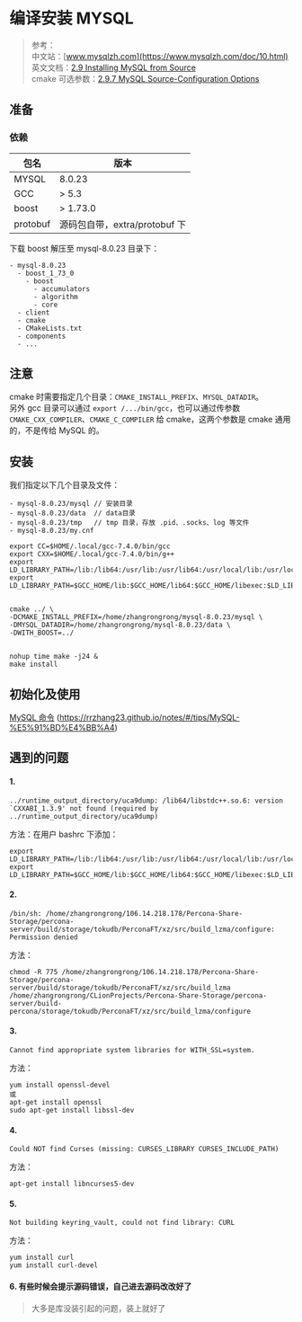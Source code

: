 # 编译安装 MYSQL

> 参考：  
> 中文站：[www.mysqlzh.com](https://www.mysqlzh.com/doc/10.html)  
> 英文文档：[2.9 Installing MySQL from Source](https://dev.mysql.com/doc/refman/8.0/en/source-installation.html)  
> cmake 可选参数：[2.9.7 MySQL Source-Configuration Options](https://dev.mysql.com/doc/refman/8.0/en/source-configuration-options.html)  

## 准备

### 依赖
| 包名 | 版本 |
| --------- | --------- |
| MYSQL | 8.0.23 |
| GCC | > 5.3 |
| boost | > 1.73.0 |
| protobuf | 源码包自带，extra/protobuf 下 |

下载 boost 解压至 mysql-8.0.23 目录下：
```
- mysql-8.0.23
  - boost_1_73_0
    - boost
	  - accumulators
	  - algorithm
	  - core
  - client
  - cmake
  - CMakeLists.txt
  - components
  - ...
```

## 注意
cmake 时需要指定几个目录：`CMAKE_INSTALL_PREFIX`、`MYSQL_DATADIR`。  
另外 gcc 目录可以通过 `export /.../bin/gcc`，也可以通过传参数 `CMAKE_CXX_COMPILER`、`CMAKE_C_COMPILER` 给 cmake，这两个参数是 cmake 通用的，不是传给 MySQL 的。  

## 安装
我们指定以下几个目录及文件：
```
- mysql-8.0.23/mysql // 安装目录
- mysql-8.0.23/data  // data目录
- mysql-8.0.23/tmp   // tmp 目录，存放 .pid、.socks、log 等文件
- mysql-8.0.23/my.cnf
```

```
export CC=$HOME/.local/gcc-7.4.0/bin/gcc
export CXX=$HOME/.local/gcc-7.4.0/bin/g++
export LD_LIBRARY_PATH=/lib:/lib64:/usr/lib:/usr/lib64:/usr/local/lib:/usr/local/lib64
export LD_LIBRARY_PATH=$GCC_HOME/lib:$GCC_HOME/lib64:$GCC_HOME/libexec:$LD_LIBRARY_PATH


cmake ../ \
-DCMAKE_INSTALL_PREFIX=/home/zhangrongrong/mysql-8.0.23/mysql \
-DMYSQL_DATADIR=/home/zhangrongrong/mysql-8.0.23/data \
-DWITH_BOOST=../


nohup time make -j24 &
make install
```





## 初始化及使用
[MySQL 命令](tips/MySQL-命令.md) (https://rrzhang23.github.io/notes/#/tips/MySQL-%E5%91%BD%E4%BB%A4)

## 遇到的问题
#### 1. 
```
../runtime_output_directory/uca9dump: /lib64/libstdc++.so.6: version `CXXABI_1.3.9' not found (required by ../runtime_output_directory/uca9dump)
```

方法：在用户 bashrc 下添加：
```
export LD_LIBRARY_PATH=/lib:/lib64:/usr/lib:/usr/lib64:/usr/local/lib:/usr/local/lib64
export LD_LIBRARY_PATH=$GCC_HOME/lib:$GCC_HOME/lib64:$GCC_HOME/libexec:$LD_LIBRARY_PATH
```

#### 2. 
```
/bin/sh: /home/zhangrongrong/106.14.218.178/Percona-Share-Storage/percona-server/build/storage/tokudb/PerconaFT/xz/src/build_lzma/configure: Permission denied
```
方法：

```
chmod -R 775 /home/zhangrongrong/106.14.218.178/Percona-Share-Storage/percona-server/build/storage/tokudb/PerconaFT/xz/src/build_lzma
/home/zhangrongrong/CLionProjects/Percona-Share-Storage/percona-server/build-percona/storage/tokudb/PerconaFT/xz/src/build_lzma/configure
```
#### 3.
```
Cannot find appropriate system libraries for WITH_SSL=system.
```

方法：
```
yum install openssl-devel
或
apt-get install openssl
sudo apt-get install libssl-dev
```

#### 4. 
```
Could NOT find Curses (missing: CURSES_LIBRARY CURSES_INCLUDE_PATH) 
```

方法：
```
apt-get install libncurses5-dev
```

#### 5. 
```
Not building keyring_vault, could not find library: CURL
```

方法：
```
yum install curl
yum install curl-devel
```

#### 6. 有些时候会提示源码错误，自己进去源码改改好了

>大多是库没装引起的问题，装上就好了
